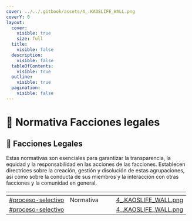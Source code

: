```yaml
---
cover: ../../.gitbook/assets/4_.KAOSLIFE_WALL.png
coverY: 0
layout:
  cover:
    visible: true
    size: full
  title:
    visible: false
  description:
    visible: false
  tableOfContents:
    visible: true
  outline:
    visible: true
  pagination:
    visible: false
---
```


# 👷 Normativa Facciones legales

## 📖 Facciones Legales

Estas normativas son esenciales para garantizar la transparencia, la equidad y la responsabilidad en las acciones de las facciones. Establecen directrices sobre la creación, gestión y disolución de estas agrupaciones, así como sobre la conducta de sus miembros y la interacción con otras facciones y la comunidad en general.

<table data-column-title-hidden data-view="cards"><thead><tr><th data-card-target data-type="content-ref"></th><th data-hidden></th><th data-hidden></th><th data-hidden></th><th data-hidden data-card-cover data-type="files"></th></tr></thead><tbody><tr><td><a href="norm-tiv-d-po-i-i.md#proceso-selectivo">#proceso-selectivo</a></td><td>Normativa   </td><td></td><td></td><td><a href="../../.gitbook/assets/4_.KAOSLIFE_WALL.png">4_.KAOSLIFE_WALL.png</a></td></tr><tr><td><a href="norm-tiv-d-ems.md#proceso-selectivo">#proceso-selectivo</a></td><td></td><td></td><td></td><td><a href="../../.gitbook/assets/4_.KAOSLIFE_WALL.png">4_.KAOSLIFE_WALL.png</a></td></tr></tbody></table>
